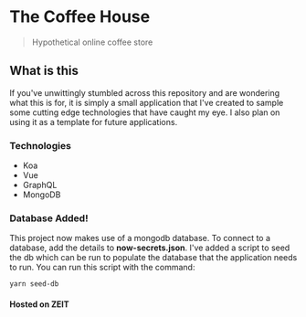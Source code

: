 # The Coffee House
> Hypothetical online coffee store

## What is this
If you've unwittingly stumbled across this repository and are wondering what this is for, it is simply a small application that I've created to sample some cutting edge technologies that have caught my eye. I also plan on using it as a template for future applications.

### Technologies
- Koa
- Vue
- GraphQL
- MongoDB

### Database Added!
This project now makes use of a mongodb database. To connect to a database, add the details to **now-secrets.json**. I've added a script to seed the db which can be run to populate the database that the application needs to run. You can run this script with the command:
```
yarn seed-db
```

#### Hosted on ZEIT
